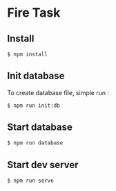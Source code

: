 # Fire Task

## Install

```bash
$ npm install
```

## Init database

To create database file, simple run :

```bash
$ npm run init:db
```

## Start database

```bash
$ npm run database
```

## Start dev server

```bash
$ npm run serve
```
